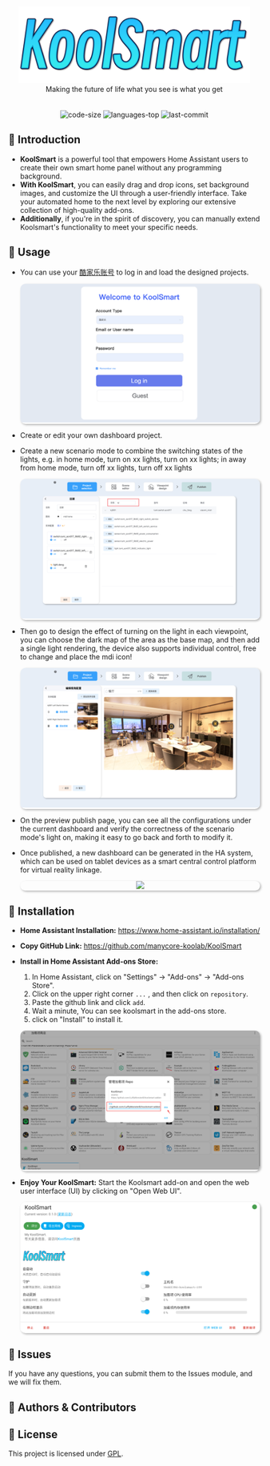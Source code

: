 <p align="center" style="padding:20px">
<a target="_top" href="#" ><img src="document/assets/koolsmart.png" border="0"></a>
<br>
Making the future of life what you see is what you get
</p>
  <p align="center">
    <img src="https://img.shields.io/github/languages/code-size/manycore-koolab/KoolSmart" alt="code-size" />
    <img src="https://img.shields.io/github/languages/top/manycore-koolab/KoolSmart?color=yellow" alt="languages-top" />
<!--     <img src="https://img.shields.io/github/package-json/v/LuffyMonsterB/behavior-react" alt="version" /> -->	
    <img src="https://img.shields.io/github/last-commit/manycore-koolab/KoolSmart" alt="last-commit" /> 
    <!-- <img src="https://img.shields.io/badge/Author-LuffyMonsterB-orange" alt="Author" /> -->
</p>

## 🌟 Introduction

- **KoolSmart** is a powerful tool that empowers Home Assistant users to create their own smart home panel without any
  programming background.
- **With KoolSmart**, you can easily drag and drop icons, set background images, and customize the UI through a
  user-friendly interface. Take your automated home to the next level by exploring our extensive collection of
  high-quality add-ons.
- **Additionally**, if you're in the spirit of discovery, you can manually extend Koolsmart's functionality to meet your
  specific needs.

## 🍭 Usage

- You can use your [酷家乐账号](https://www.kujiale.com/) to log in and load the designed projects.

  <p align="center" style="box-shadow: 2px 2px 4px rgba(0, 0, 0, 0.3);border-radius: 10px;overflow: hidden;">
  <img style="border:0" src="document/assets/login.png">
  </p>

- Create or edit your own dashboard project.

- Create a new scenario mode to combine the switching states of the lights, e.g. in home mode, turn on xx lights, turn
  on xx lights; in away from home mode, turn off xx lights, turn off xx lights

  <p align="center" style="box-shadow: 2px 2px 4px rgba(0, 0, 0, 0.3);border-radius: 10px;overflow: hidden;">
  <img style="border:0" src="document/assets/ks_scene.png">
  </p>

- Then go to design the effect of turning on the light in each viewpoint, you can choose the dark map of the area as the
  base map, and then add a single light rendering, the device also supports individual control, free to change and place
  the mdi icon!

  <p align="center" style="box-shadow: 2px 2px 4px rgba(0, 0, 0, 0.3);border-radius: 10px;overflow: hidden;">
  <img style="border:0" src="document/assets/ks_viewpoint.png">
  </p>

- On the preview publish page, you can see all the configurations under the current dashboard and verify the correctness
  of the scenario mode's light on, making it easy to go back and forth to modify it.

- Once published, a new dashboard can be generated in the HA system, which can be used on tablet devices as a smart
  central control platform for virtual reality linkage.

  <p align="center" style="box-shadow: 2px 2px 4px rgba(0, 0, 0, 0.3);border-radius: 10px;overflow: hidden;">
  <img style="border:0" src="document/assets/ks_ha.png">
  </p>

## 🚀 Installation

- **Home Assistant Installation:** https://www.home-assistant.io/installation/

- **Copy GitHub Link:** https://github.com/manycore-koolab/KoolSmart

- **Install in Home Assistant Add-ons Store:**

  1. In Home Assistant, click on "Settings" -> "Add-ons" -> "Add-ons Store".
  2. Click on the upper right corner `...` , and then click on `repository`.
  3. Paste the github link and click `add`.
  4. Wait a minute, You can see koolsmart in the add-ons store.
  5. click on "Install" to install it.

  <p align="center" style="box-shadow: 2px 2px 4px rgba(0, 0, 0, 0.3);border-radius: 10px;overflow: hidden;">
  <img style="border:0" src="document/assets/ks_url.png">
  </p>

- **Enjoy Your KoolSmart:** Start the Koolsmart add-on and open the web user interface (UI) by clicking on "Open Web
  UI".

  <p align="center" style="box-shadow: 2px 2px 4px rgba(0, 0, 0, 0.3);border-radius: 10px;overflow: hidden;">
  <img style="border:0" src="document/assets/ks_info.png">
  </p>

## 🐛 Issues

If you have any questions, you can submit them to the Issues module, and we will fix them.

## 🌝 Authors & Contributors

## 📄 License

This project is licensed under [GPL](LICENSE).
